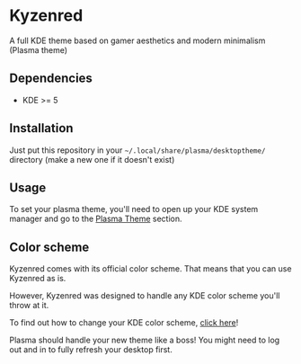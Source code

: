 # Kyzenred
A full KDE theme based on gamer aesthetics and modern minimalism (Plasma theme)

## Dependencies
- KDE >= 5

## Installation
Just put this repository in your `~/.local/share/plasma/desktoptheme/` directory (make a new one if it doesn't exist)

## Usage
To set your plasma theme, you'll need to open up your KDE system manager and go to the [Plasma Theme](https://userbase.kde.org/System_Settings/Plasma_Theme) section.

## Color scheme
Kyzenred comes with its official color scheme. That means that you can use Kyzenred as is.

However, Kyzenred was designed to handle any KDE color scheme you'll throw at it.

To find out how to change your KDE color scheme, [click here](https://docs.kde.org/trunk5/en/kde-workspace/kcontrol/colors/index.html)!

Plasma should handle your new theme like a boss! You might need to log out and in to fully refresh your desktop first.
